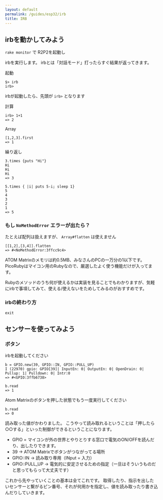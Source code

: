 ```yaml
---
layout: default
permalink: /guides/esp32/irb
title: IRB
---
```



## irbを動かしてみよう

`rake monitor` で R2P2を起動し

irbを実行します。
irbとは「対話モード」打ったらすぐ結果が返ってきます。

起動
```
$> irb
irb>
```

irbが起動したら、先頭が `irb>` となります


計算
```
irb> 1+1
=> 2
```

Array
```
[1,2,3].first
=> 1
```

繰り返し
```
3.times {puts "Hi"}
Hi
Hi
Hi
=> 3
```

```
5.times { |i| puts 5-i; sleep 1}
5
4
3
2
1
=> 5
```

### もし `NoMethodError` エラーが出たら？

たとえば配列は扱えますが、 `Array#flatten` は使えません

```
[[1,2],[3,4]].flatten
=> #<NoMethodError:3ffcc9c4>
```

ATOM Matrixのメモリは約0.5MB、みなさんのPCの一万分の1以下です。
PicoRubyはマイコン用のRubyなので、厳選したよく使う機能だけが入ってます。

Rubyのメソッドのうち何が使えるかは実装を見ることでもわかりますが、気軽にirbで事項してみて、使える/使えないをためしてみるのがおすすめです。

### irbの終わり方

```
exit
```


## センサーを使ってみよう

### ボタン

irbを起動してください

```
b = GPIO.new(39, GPIO::IN, GPIO::PULL_UP)
I (22970) gpio: GPIO[39]| InputEn: 0| OutputEn: 0| OpenDrain: 0| Pullup: 1| Pulldown: 0| Intr:0 
=> #<GPIO:3ffb6738>
```

```
b.read
=> 1
```

Atom Matrixのボタンを押した状態でもう一度実行してください
```
b.read
=> 0
```

読み取った値がかわりました。
こうやって読み取れるということは「押したら○○する」といった制御ができるということになります。

- GPIO = マイコンが外の世界とやりとりする窓口で電気のON/OFFを読んだり、出したりできます。
- 39 → ATOM Matrixでボタンがつながってる場所
- GPIO::IN → 読み取り専用（INput = 入力）
- GPIO::PULL_UP → 電気的に安定させるための指定（一旦はそういうものだと思ってもらって大丈夫です）

これから先やっていくことの基本は全てこれです。
取得したり、指示を出したいセンサーと繋がるピン番号、それが何用かを指定し、値を読み取ったり書き込んだりしていきます。